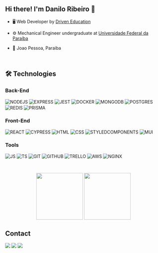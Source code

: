 ## Hi there! I'm Danilo Ribeiro 👋

- 🖥️ Web Developer by <a href="https://www.driven.com.br">Driven Education</a>
- ⚙️ Mechanical Engineer undergraduate at <a href="https://www.ufpb.br/ufpb">Universidade Federal da Paraíba</a>
- 📍 Joao Pessoa, Paraiba

  <p>&nbsp</p>

## 🛠️ Technologies

### Back-End

<div style="display: inline_block" >
  <img align="center" alt="NODEJS" margin="5" src="https://img.shields.io/badge/Node.js-339933?style=for-the-badge&logo=nodedotjs&logoColor=white" />
  <img align="center" alt="EXPRESS" margin="5" src="https://img.shields.io/badge/Express.js-000000?style=for-the-badge&logo=express&logoColor=white" />
  <img align="center" alt="JEST" margin="5" src="https://img.shields.io/badge/Jest-C21325?style=for-the-badge&logo=jest&logoColor=white" />
  <img align="center" alt="DOCKER" margin="5" src="https://img.shields.io/badge/Docker-2CA5E0?style=for-the-badge&logo=docker&logoColor=white" />
  <img align="center" alt="MONGODB" margin="5" src="https://img.shields.io/badge/MongoDB-339933?style=for-the-badge&logo=mongodb&logoColor=white" />
  <img align="center" alt="POSTGRES" margin="5" src="https://img.shields.io/badge/PostgreSQL-316192?style=for-the-badge&logo=postgresql&logoColor=white"   />
  <img align="center" alt="REDIS" margin="5" src="https://img.shields.io/badge/redis-%23DD0031.svg?&style=for-the-badge&logo=redis&logoColor=white" />
  <img align="center" alt="PRISMA" margin="5" src="https://img.shields.io/badge/Prisma-3982CE?style=for-the-badge&logo=Prisma&logoColor=white" />
</div>
  
### Front-End

<div style="display: inline_block">
  <img align="center" alt="REACT" margin="5" src="https://img.shields.io/badge/React-20232A?style=for-the-badge&logo=react&logoColor=61DAFB" />
  <img align="center" alt="CYPRESS" margin="5" src="https://img.shields.io/badge/Cypress-17202C?style=for-the-badge&logo=cypress&logoColor=white" />
  <img align="center" alt="HTML" margin="5" src="https://img.shields.io/badge/HTML5-E34F26?style=for-the-badge&logo=html5&logoColor=white" />
  <img align="center" alt="CSS" margin="5" src="https://img.shields.io/badge/CSS3-1572B6?style=for-the-badge&logo=css3&logoColor=white" />
  <img align="center" alt="STYLEDCOMPONENTS" margin="5" src="https://img.shields.io/badge/styled--components-DB7093?style=for-the-badge&logo=styled-components&logoColor=white" />
  <img align="center" alt="MUI" margin="5" src="https://img.shields.io/badge/Material%20UI-007FFF?style=for-the-badge&logo=mui&logoColor=white" />
</div>

### Tools

<div style="display: inline_block">
  <img align="center" alt="JS" margin="5" src="https://img.shields.io/badge/JavaScript-323330?style=for-the-badge&logo=javascript&logoColor=F7DF1E" />
  <img align="center" alt="TS" margin="5" src="https://img.shields.io/badge/TypeScript-007ACC?style=for-the-badge&logo=typescript&logoColor=FFFFFF" />
  <img align="center" alt="GIT" margin="5" src="https://img.shields.io/badge/GIT-E44C30?style=for-the-badge&logo=git&logoColor=white" />
  <img align="center" alt="GITHUB" margin="5" src="https://img.shields.io/badge/GitHub-100000?style=for-the-badge&logo=github&logoColor=white" />
  <img align="center" alt="TRELLO" margin="5" src="https://img.shields.io/badge/Trello-0052CC?style=for-the-badge&logo=trello&logoColor=white" />
  <img align="center" alt="AWS" margin="5" src="https://img.shields.io/badge/Amazon_AWS-FF9900?style=for-the-badge&logo=amazonaws&logoColor=white" />
  <img align="center" alt="NGINX" margin="5" src="https://img.shields.io/badge/Nginx-009639?style=for-the-badge&logo=nginx&logoColor=white" />
</div>

  <p>&nbsp</p>

<div align="center">
  <img height="150em" src="https://github-readme-stats.vercel.app/api?username=Danilosrr&show_icons=true&theme=github&include_all_commits=true&count_private=true"/>
  <img height="150em" src="https://github-readme-stats.vercel.app/api/top-langs/?username=Danilosrr&layout=compact&langs_count=7&theme=default"/>
</div>

## Contact

<div> 
  <a href="https://instagram.com/danilo_srr/"><img src="https://img.shields.io/badge/-Instagram-%23E4405F?style=for-the-badge&logo=instagram&logoColor=white"></a>
  <a href = "mailto:danilo_srr@hotmail.com"><img src="https://img.shields.io/badge/Microsoft_Outlook-0078D4?style=for-the-badge&logo=hotmail&logoColor=white"></a>
  <a href="https://www.linkedin.com/in/danilo-ribeiro-419a2a1b8"><img src="https://img.shields.io/badge/-LinkedIn-%230077B5?style=for-the-badge&logo=linkedin&logoColor=white"></a> 
</div>
